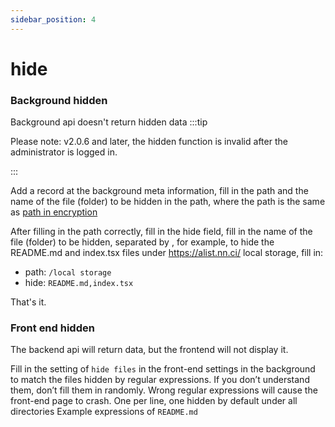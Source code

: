 ```yaml
---
sidebar_position: 4
---
```


# hide


### Background hidden
Background api doesn't return hidden data
:::tip

Please note: v2.0.6 and later, the hidden function is invalid after the administrator is logged in.

:::

Add a record at the background meta information, fill in the path and the name of the file (folder) to be hidden in the path, where the path is the same as [path in encryption](./encrypt.md)

After filling in the path correctly, fill in the hide field, fill in the name of the file (folder) to be hidden, separated by , for example, to hide the README.md and index.tsx files under https://alist.nn.ci/ local storage, fill in:
- path: `/local storage`
- hide: `README.md,index.tsx`

That's it.

### Front end hidden
The backend api will return data, but the frontend will not display it.

Fill in the setting of `hide files` in the front-end settings in the background to match the files hidden by regular expressions. If you don’t understand them, don’t fill them in randomly. Wrong regular expressions will cause the front-end page to crash. One per line, one hidden by default under all directories Example expressions of `README.md`